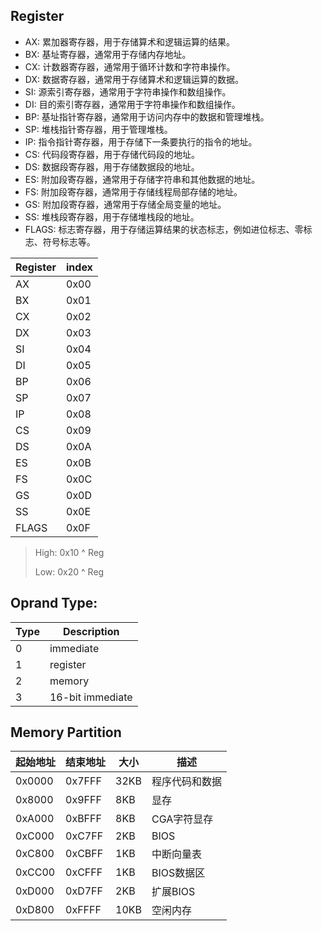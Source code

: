 ## Register

- AX: 累加器寄存器，用于存储算术和逻辑运算的结果。
- BX: 基址寄存器，通常用于存储内存地址。
- CX: 计数器寄存器，通常用于循环计数和字符串操作。
- DX: 数据寄存器，通常用于存储算术和逻辑运算的数据。
- SI: 源索引寄存器，通常用于字符串操作和数组操作。
- DI: 目的索引寄存器，通常用于字符串操作和数组操作。
- BP: 基址指针寄存器，通常用于访问内存中的数据和管理堆栈。
- SP: 堆栈指针寄存器，用于管理堆栈。
- IP: 指令指针寄存器，用于存储下一条要执行的指令的地址。
- CS: 代码段寄存器，用于存储代码段的地址。
- DS: 数据段寄存器，用于存储数据段的地址。
- ES: 附加段寄存器，通常用于存储字符串和其他数据的地址。
- FS: 附加段寄存器，通常用于存储线程局部存储的地址。
- GS: 附加段寄存器，通常用于存储全局变量的地址。
- SS: 堆栈段寄存器，用于存储堆栈段的地址。
- FLAGS: 标志寄存器，用于存储运算结果的状态标志，例如进位标志、零标志、符号标志等。

|Register|index|
|---|---|
|AX|0x00|
|BX|0x01|
|CX|0x02|
|DX|0x03|
|SI|0x04|
|DI|0x05|
|BP|0x06|
|SP|0x07|
|IP|0x08|
|CS|0x09|
|DS|0x0A|
|ES|0x0B|
|FS|0x0C|
|GS|0x0D|
|SS|0x0E|
|FLAGS|0x0F|

> High: 0x10 ^ Reg
>
> Low: 0x20 ^ Reg

## Oprand Type:
| Type | Description |
| --- | --- |
|0|immediate|
|1|register|
|2|memory|
|3|16-bit immediate|

## Memory Partition
|起始地址|结束地址|大小|描述|
|---|---|---|---|
|0x0000|0x7FFF|32KB|程序代码和数据|
|0x8000|0x9FFF|8KB|显存|
|0xA000|0xBFFF|8KB|CGA字符显存|
|0xC000|0xC7FF|2KB|BIOS|
|0xC800|0xCBFF|1KB|中断向量表|
|0xCC00|0xCFFF|1KB|BIOS数据区|
|0xD000|0xD7FF|2KB|扩展BIOS|
|0xD800|0xFFFF|10KB|空闲内存|


